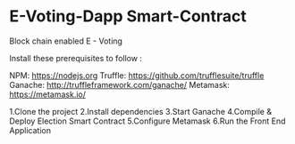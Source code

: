 # E-Voting-Dapp Smart-Contract
Block chain enabled E - Voting


Install these prerequisites to follow :

NPM: https://nodejs.org
Truffle: https://github.com/trufflesuite/truffle
Ganache: http://truffleframework.com/ganache/
Metamask: https://metamask.io/

1.Clone the project
2.Install dependencies
3.Start Ganache
4.Compile & Deploy Election Smart Contract
5.Configure Metamask
6.Run the Front End Application
